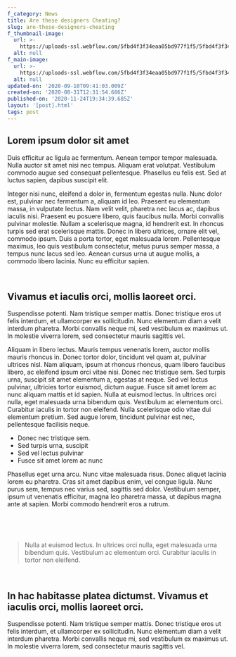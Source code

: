 ```yaml
---
f_category: News
title: Are these designers Cheating?
slug: are-these-designers-cheating
f_thumbnail-image:
  url: >-
    https://uploads-ssl.webflow.com/5fbd4f3f34eaa05bd977f1f5/5fbd4f3f34eaa0d91777f274_nikolay-tarashchenko-u76CN5rZeOU-unsplash.jpg
  alt: null
f_main-image:
  url: >-
    https://uploads-ssl.webflow.com/5fbd4f3f34eaa05bd977f1f5/5fbd4f3f34eaa0d91777f274_nikolay-tarashchenko-u76CN5rZeOU-unsplash.jpg
  alt: null
updated-on: '2020-09-10T09:41:03.009Z'
created-on: '2020-08-31T12:31:54.686Z'
published-on: '2020-11-24T19:34:39.685Z'
layout: '[post].html'
tags: post
---
```


Lorem ipsum dolor sit amet
--------------------------

Duis efficitur ac ligula ac fermentum. Aenean tempor tempor malesuada. Nulla auctor sit amet nisi nec tempus. Aliquam erat volutpat. Vestibulum commodo augue sed consequat pellentesque. Phasellus eu felis est. Sed at luctus sapien, dapibus suscipit elit.

Integer nisi nunc, eleifend a dolor in, fermentum egestas nulla. Nunc dolor est, pulvinar nec fermentum a, aliquam id leo. Praesent eu elementum massa, in vulputate lectus. Nam velit velit, pharetra nec lacus ac, dapibus iaculis nisi. Praesent eu posuere libero, quis faucibus nulla. Morbi convallis pulvinar molestie. Nullam a scelerisque magna, id hendrerit est. In rhoncus turpis sed erat scelerisque mattis. Donec in libero ultrices, ornare elit vel, commodo ipsum. Duis a porta tortor, eget malesuada lorem. Pellentesque maximus, leo quis vestibulum consectetur, metus purus semper massa, a tempus nunc lacus sed leo. Aenean cursus urna ut augue mollis, a commodo libero lacinia. Nunc eu efficitur sapien.

‍

Vivamus et iaculis orci, mollis laoreet orci.
---------------------------------------------

Suspendisse potenti. Nam tristique semper mattis. Donec tristique eros ut felis interdum, et ullamcorper ex sollicitudin. Nunc elementum diam a velit interdum pharetra. Morbi convallis neque mi, sed vestibulum ex maximus ut. In molestie viverra lorem, sed consectetur mauris sagittis vel.

Aliquam in libero lectus. Mauris tempus venenatis lorem, auctor mollis mauris rhoncus in. Donec tortor dolor, tincidunt vel quam at, pulvinar ultrices nisl. Nam aliquam, ipsum at rhoncus rhoncus, quam libero faucibus libero, ac eleifend ipsum orci vitae nisi. Donec nec tristique sem. Sed turpis urna, suscipit sit amet elementum a, egestas at neque. Sed vel lectus pulvinar, ultricies tortor euismod, dictum augue. Fusce sit amet lorem ac nunc aliquam mattis et id sapien. Nulla at euismod lectus. In ultrices orci nulla, eget malesuada urna bibendum quis. Vestibulum ac elementum orci. Curabitur iaculis in tortor non eleifend. Nulla scelerisque odio vitae dui elementum pretium. Sed augue lorem, tincidunt pulvinar est nec, pellentesque facilisis neque.

*   Donec nec tristique sem.
*   Sed turpis urna, suscipit
*   Sed vel lectus pulvinar
*   Fusce sit amet lorem ac nunc

Phasellus eget urna arcu. Nunc vitae malesuada risus. Donec aliquet lacinia lorem eu pharetra. Cras sit amet dapibus enim, vel congue ligula. Nunc purus sem, tempus nec varius sed, sagittis sed dolor. Vestibulum semper, ipsum ut venenatis efficitur, magna leo pharetra massa, ut dapibus magna ante at sapien. Morbi commodo hendrerit eros a rutrum.

‍

‍

> Nulla at euismod lectus. In ultrices orci nulla, eget malesuada urna bibendum quis. Vestibulum ac elementum orci. Curabitur iaculis in tortor non eleifend.

‍

In hac habitasse platea dictumst. Vivamus et iaculis orci, mollis laoreet orci.
-------------------------------------------------------------------------------

Suspendisse potenti. Nam tristique semper mattis. Donec tristique eros ut felis interdum, et ullamcorper ex sollicitudin. Nunc elementum diam a velit interdum pharetra. Morbi convallis neque mi, sed vestibulum ex maximus ut. In molestie viverra lorem, sed consectetur mauris sagittis vel.

‍

‍
